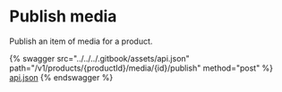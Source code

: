 # Publish media

Publish an item of media for a product.

{% swagger src="../../../.gitbook/assets/api.json" path="/v1/products/{productId}/media/{id}/publish" method="post" %}
[api.json](../../../.gitbook/assets/api.json)
{% endswagger %}

